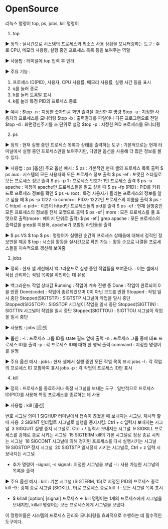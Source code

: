 # OpenSource
리눅스 명령어
top, ps, jobs, kill 명령어


1. top

▶ 정의 : 실시간으로 시스템의 프로세스와 리소스 사용 상황을 모니터링하는 도구
        : 주로 CPU, 메모리 사용량, 실행 중인 프로세스 목록 등을 보여주는 역할

▶ 사용법 : 터미널에 top 입력 후 엔터

▶ 주요 기능 :
   1. 프로세스 ID(PID), 사용자, CPU 사용률, 메모리 사용률, 실행 시간 등을 표시
   2. q를 눌러 종료
   3. h를 눌러 도움말 표시
   4. k를 눌러 특정 PID의 프로세스 종료

▶ 예시 :
   $top -n : 지정한 숫자만큼 화면 출력을 갱신한 후 명령
   $top -u : 지정한 사용자의 프로세스를 모니터링
   $top -b : 출력결과를 파일이나 다른 프로그램으로 전달
   $top -d : 화면갱신주기를 초 단위로 설정
   $top -p : 지정한 PID 프로세스를 모니터링


2. ps

▶ 정의 : 현재 실행 중인 프로세스 목록과 상태를 출력하는 도구
        : 기본적으로는 현재 터미널에서 실행 중인 프로세스만을 보여주지만, 다양한 옵션을 사용해 더 많은 정보를 볼 수 있다.

▶ 사용법 : ps [옵션]
주요 옵션 예시 :
   $ ps : 기본적인 현재 셸의 프로세스 목록 출력
   $ ps aux : 시스템의 모든 사용자와 모든 프로세스 정보 출력
   $ ps -ef : 포맷된 스타일로 모든 프로세스 정보 출력
   $ ps –p 1 : 프로세스 번호가 1인 프로세스 출력
   $ ps –u apache : 계정이 apache인 프로세스들을 알고 싶을 때
   $ ps –fp [PID] : PID를 키워드로 프로세스 정보를 확인
   $ ps -u root : 특정 사용자가 돌리는 프로세스의 정보를 알고 싶을 때
   $ ps -p 1222 -o comm= : PID가 1222인 프로세스의 이름을 출력
   $ ps -C httpd -o pid= : 이름이 httpd인 프로세스들의 pid를 출력
   $ ps –ef : 현재 실행중인 모든 프로세스의 정보를 전체 포맷으로 출력
   $ ps -ef | more : 모든 프로세스를 풀 포맷으로 출력(more : 페이지 단위로 출력)
   $ ps -ef | grep apache : 모든 프로세스의 출력값을 grep을 이용해, apache가 포함된 라인들을 출력

▶ $ ps VS $ top
   $ ps : 명령어가 실행된 순간의 프로세스 상태들에 대해서 정적인 정보만을 제공
   $ top : 시스템 활동을 실시간으로 확인 가능
         :  활동 순으로 나열된 프로세스들을 지속적으로 갱신해 보여줌


3. jobs

▶ 정의 : 현재 셸 세션에서 백그라운드로 실행 중인 작업들을 보여준다.
        : 이는 셸에서 직접 관리하는 작업 목록을 확인하는 데 유용

▶ 백그라운드 작업 상태값
   Running : 작업이 계속 진행 중
   Done : 작업이 완료되어 0을 반환
   Done(code) : 작업이 종료되었으며 0이 아닌 코드를 반환
   Stopped : 작업 일시 중단
   Stopped(SIGTSTP) : SIGTSTP 시그널이 작업을 일시 중단
   Stopped(SIGSTOP) : SIGSTOP 시그널이 작업을 일시 중단
   Stopped(SIGTTIN) : SIGTTIN 시그널이 작업을 일시 중단
   Stopped(SIGTTOU) : SIGTTOU 시그널이 작업을 일시 중단

▶ 사용법 : jobs [옵션]

▶ 옵션 :
   -l : 프로세스 그룹 ID를 state 필드 앞에 출력
   -n : 프로세스 그웁 중에 대표 프로세스 ID를 출력
   -p : 각 프로세스 ID에 대해 한 행씩 출력
   command : 지정한 명령어를 실행

▶ 주요 옵션 예시 :
   jobs : 현재 셸에서 실행 중인 모든 작업 목록 표시
   jobs -l : 각 작업의 프로세스 ID 포함하여 표시
   jobs -p : 각 작업의 프로세스 ID만 표시


4. kill

▶ 정의 : 프로세스를 종료하거나 특정 시그널을 보내는 도구
        : 일반적으로 프로세스 ID(PID)를 사용해 특정 프로세스를 종료하는 데 사용

▶ 사용법 : kill [옵션] <PID>

번호   시그널       의미
 1     SIGHUP      터미널에서 접속이 끊겼을 때 보내지는 시그널. 재시작 할 때 사용 
 2     SIGINT      인터럽트 시그널로 실행을 중지시킴. Ctrl + c 입력시 보내지는 시그널 
 3     SIGQUIT     실행 중지 시그널로. Ctrl + \ 입력시 보내지는 시그널 
 9     SIGKILL     프로세스를 강제로 종료 시키는 시그널 
15     SIGTERM     kill의 기본 시그널로 정상 종료 시키는 시그널 
18     SIGCONT     시그널에 의해 정지된 프로세스를 다시 실행시키는 시그널 
19     SIGSTOP     정지 시그널 
20     SIGTSTP     일시정지 시키는 시그널로, Ctrl + z 입력 시 보내지는 시그널 

 + 추가 명령어
   -signal, -s signal : 지정한 시그널을 보냄
   -l : 사용 가능한 시그널의 목록을 출력

▶ 주요 옵션 예시 :
   kill <PID> : 기본 시그널 (SIGTERM, 15)로 지정된 PID의 프로세스 종료
   kill -9 <PID> : 강제 종료 시그널 (SIGKILL, 9)로 프로세스 종료
   kill -l : 모든 시그널 목록 표시

+ $ killall [option] [signal] 프로세스 ← kill 명령어는 1개의 프로세스에게 시그널을 보내지만, killall 명령어는 모든 프로세스에게 시그널을 보낸다.



이 명령어들은 시스템의 프로세스 관리와 모니터링을 효과적으로 수행하는 데 필수적인 도구이다.

